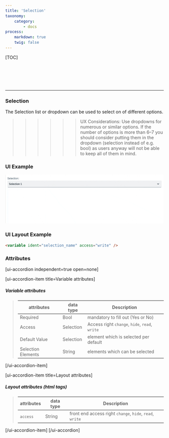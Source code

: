 ```yaml
---
title: 'Selection'
taxonomy:
    category:
        - docs
process:
    markdown: true
    twig: false
---
```


[TOC]

<br><br><br><br>

------------------------------------------------------------------------------------------
### Selection
The Selection list or dropdown can be used to select on of different options.

>>>>>> UX Considerations: Use dropdowns for numerous or similar options. If the number of options is more than 6–7 you should consider putting them in the dropdown (selection instead of e.g. bool) as users anyway will not be able to keep all of them in mind.

### UI Example
![Selection](selection.gif?resize=800&classes=left)

### UI Layout Example
````html
<variable ident="selection_name" access="write" />
````

### Attributes
[ui-accordion independent=true open=none]

[ui-accordion-item title=Variable attributes]

##### Variable attributes
> | attributes      | data type           | Description                                                           |
> |-----------|-------------------------|-----------------------------------------------------------------------|
> | Required    | Bool                  | mandatory to fill out (Yes or No)  |
> | Access    | Selection               | Access right `change`, `hide`, `read`, `write`  |
> | Default Value    | Selection         | element which is selected per default  |
> | Selection Elements   | String         | elements which can be selected  |

[/ui-accordion-item]

[ui-accordion-item title=Layout attributes]

##### Layout attributes (html tags)
> | attributes      | data type           | Description                                                           |
> |-----------|-------------------------|-----------------------------------------------------------------------|
> | `access`    | String                  | front end access right `change`, `hide`, `read`, `write`  |


[/ui-accordion-item]
[/ui-accordion]